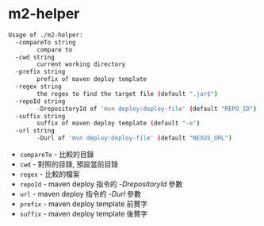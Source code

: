 # m2-helper

```sh
Usage of ./m2-helper:
  -compareTo string
    	compare to
  -cwd string
    	current working directory
  -prefix string
    	prefix of maven deploy template
  -regex string
    	the regex to find the target file (default ".jar$")
  -repoId string
    	-DrepositoryId of 'mvn deploy:deploy-file' (default "REPO_ID")
  -suffix string
    	suffix of maven deploy template (default "-e")
  -url string
    	-Durl of 'mvn deploy:deploy-file' (default "NEXUS_URL")
```

- `compareTo` - 比較的目錄
- `cwd` - 對照的目錄, 預設當前目錄
- `regex` - 比較的檔案
- `repoId` - maven deploy 指令的 *-DrepositoryId* 參數
- `url` - maven deploy 指令的 *-Durl* 參數
- `prefix` - maven deploy template 前贅字
- `suffix` - maven deploy template 後贅字